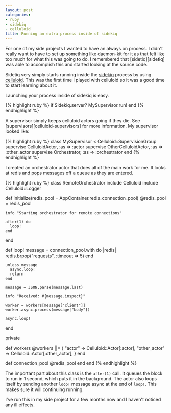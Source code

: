 ```yaml
---
layout: post
categories:
- ruby
- sidekiq
- celluloid
title: Running an extra process inside of sidekiq
---
```


For one of my side projects I wanted to have an always on process. I didn't really want to have to set up something like daemon-kit for it as that felt like too much for what this was going to do. I remembered that [sidetiq][sidetiq] was able to accomplish this and started looking at the source code.

Sidetiq very simply starts running inside the [sidekiq][sidekiq] process by using [celluloid][celluloid]. This was the first time I played with celluloid so it was a good time to start learning about it.

Launching your process inside of sidekiq is easy.

{% highlight ruby %}
if Sidekiq.server?
  MySupervisor.run!
end
{% endhighlight %}

A supervisor simply keeps celluloid actors going if they die. See [supervisors][celluloid-supervisors] for more information. My supervisor looked like:

{% highlight ruby %}
class MySupervisor < Celluloid::SupervisionGroup
  supervise CelluloidActor, :as => :actor
  supervise OtherCelluloidActor, :as => :other_actor
  supervise Orchestrator, :as => :orchestrator
end
{% endhighlight %}

I created an orchestrator actor that does all of the main work for me. It looks at redis and pops messages off a queue as they are entered.

{% highlight ruby %}
class RemoteOrchestrator
  include Celluloid
  include Celluloid::Logger

  def initialize(redis_pool = AppContainer.redis_connection_pool)
    @redis_pool = redis_pool

    info "Starting orchestrator for remote connections"

    after(1) do
      loop!
    end
  end

  def loop!
    message = connection_pool.with do |redis|
      redis.brpop("requests", :timeout => 5)
    end

    unless message
      async.loop!
      return
    end

    message = JSON.parse(message.last)

    info "Received: #{message.inspect}"

    worker = workers[message["client"]]
    worker.async.process(message["body"])

    async.loop!
  end

  private

  def workers
    @workers ||= {
      "actor" => Celluloid::Actor[:actor],
      "other_actor" => Celluloid::Actor[:other_actor],
    }
  end

  def connection_pool
    @redis_pool
  end
end
{% endhighlight %}

The important part about this class is the `after(1)` call. It queues the block to run in 1 second, which puts it in the background. The actor also loops itself by sending another `loop!` message async at the end of `loop!`. This makes sure it will continuing running.

I've run this in my side project for a few months now and I haven't noticed any ill effects.

[sidekiq]:
[sidetiq]:
[celluloid]:
[celluloid-supervisors]:
